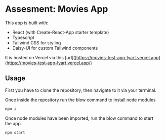 # Assesment: Movies App

This app is built with:
- React (with Create-React-App starter template)
- Typescript
- Tailwind CSS for styling
- Daisy-UI for custom Tailwind components

It is hosted on Vercel via this [url]([https://movies-test-app-lyart.vercel.app](https://movies-test-app-lyart.vercel.app/)


## Usage

First you have to clone the repository, then navigate to it via your terminal.

Once inside the repository run the blow command to install node modules

```bash
npm i
```
Once node modules have been imported, run the blow command to start the app

```bash
npm start
```
